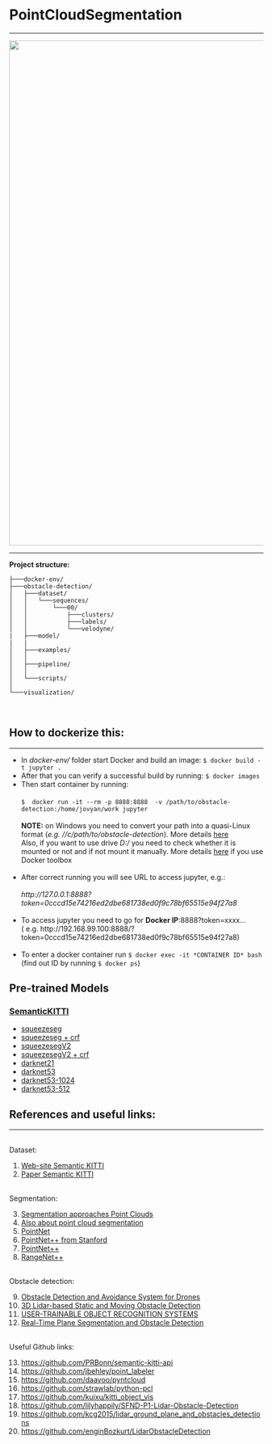 # PointCloudSegmentation

---
<img src="https://github.com/VirtualRoyalty/PointCloudSegmentation/blob/master/obstacle-detection/examples/img/MainGifwithLabels.gif" width="1000">

---
**Project structure:**
```
├───docker-env/
├───obstacle-detection/
│   ├───dataset/
│   │   └───sequences/
│   │       └───00/
│   │           ├───clusters/
│   │           ├───labels/
│   │           └───velodyne/
|   ├───model/
|   |
│   ├───examples/
│   │   
│   ├───pipeline/
│   │  
│   └───scripts/
│       
└───visualization/
```
<br>

## How to dockerize this:
---
- In *docker-env/* folder start Docker and build an image:
  `$ docker build -t jupyter .`
- After that you can verify a successful build by running: `$ docker images`
- Then start container by running:<br><br>
  `$  docker run -it --rm -p 8888:8888  -v /path/to/obstacle-detection:/home/jovyan/work jupyter` <br><br>
  **NOTE:**  on Windows  you need to convert your path into a quasi-Linux format (*e.g. //c/path/to/obstacle-detection*). More details [here](https://medium.com/@kale.miller96/how-to-mount-your-current-working-directory-to-your-docker-container-in-windows-74e47fa104d7) <br>
  Also, if you want to use drive *D:/* you need to check whether it is mounted or not and if not mount it manually. More details [here](http://support.divio.com/en/articles/646695-how-to-use-a-directory-outside-c-users-with-docker-toolbox-docker-for-windows) if you use Docker toolbox <br><br>
- After correct running you will see URL to access jupyter, e.g.: <br><br>
             *httр://127.0.0.1:8888?token=0cccd15e74216ed2dbe681738ed0f9c78bf65515e94f27a8*<br><br>
- To access jupyter you need to go for **Docker IP**:8888?token=xxxx... <br>( e.g.  httр://192.168.99.100:8888/?token=0cccd15e74216ed2dbe681738ed0f9c78bf65515e94f27a8)<br><br>
- To enter a docker container run `$ docker exec -it *CONTAINER ID* bash` (find out ID by running `$ docker ps`)

## Pre-trained Models

### [SemanticKITTI](http://semantic-kitti.org)

- [squeezeseg](http://www.ipb.uni-bonn.de/html/projects/bonnetal/lidar/semantic/models/squeezeseg.tar.gz)
- [squeezeseg + crf](http://www.ipb.uni-bonn.de/html/projects/bonnetal/lidar/semantic/models/squeezeseg-crf.tar.gz)
- [squeezesegV2](http://www.ipb.uni-bonn.de/html/projects/bonnetal/lidar/semantic/models/squeezesegV2.tar.gz)
- [squeezesegV2 + crf](http://www.ipb.uni-bonn.de/html/projects/bonnetal/lidar/semantic/models/squeezesegV2-crf.tar.gz)
- [darknet21](http://www.ipb.uni-bonn.de/html/projects/bonnetal/lidar/semantic/models/darknet21.tar.gz)
- [darknet53](http://www.ipb.uni-bonn.de/html/projects/bonnetal/lidar/semantic/models/darknet53.tar.gz)
- [darknet53-1024](http://www.ipb.uni-bonn.de/html/projects/bonnetal/lidar/semantic/models/darknet53-1024.tar.gz)
- [darknet53-512](http://www.ipb.uni-bonn.de/html/projects/bonnetal/lidar/semantic/models/darknet53-512.tar.gz)

## References and useful links:
---
<br>Dataset:

1. [Web-site Semantic KITTI](http://semantic-kitti.org/)
2. [Paper Semantic KITTI](https://arxiv.org/abs/1904.01416)

<br>Segmentation:

3. [Segmentation approaches Point Clouds](https://habr.com/ru/post/459088/)
4. [Also about point cloud segmentation](http://primo.ai/index.php?title=Point_Cloud)
5. [PointNet](http://stanford.edu/~rqi/pointnet/)
6. [PointNet++ from Stanford](http://stanford.edu/~rqi/pointnet2/)
7. [PointNet++](https://towardsdatascience.com/understanding-machine-learning-on-point-clouds-through-pointnet-f8f3f2d53cc3)
8. [RangeNet++](http://www.ipb.uni-bonn.de/wp-content/papercite-data/pdf/milioto2019iros.pdf)

<br> Obstacle detection:

9. [Obstacle Detection and Avoidance System for Drones](https://www.ncbi.nlm.nih.gov/pmc/articles/PMC5469666/)
10. [3D Lidar-based Static and Moving Obstacle Detection](https://home.isr.uc.pt/~cpremebida/files_cp/3D%20Lidar-based%20static%20and%20moving%20obstacle%20detection%20in%20driving%20environments_Preprint.pdf)
11. [USER-TRAINABLE OBJECT RECOGNITION SYSTEMS](http://www.alexteichman.com/files/dissertation.pdf)
12. [Real-Time Plane Segmentation and Obstacle Detection](https://vk.com/doc136761433_537895530?hash=da67f1d282ddb72f49&dl=957ba302f8b35cd695)

<br> Useful Github links:

13. https://github.com/PRBonn/semantic-kitti-api
14. https://github.com/jbehley/point_labeler
15. https://github.com/daavoo/pyntcloud
16. https://github.com/strawlab/python-pcl
17. https://github.com/kuixu/kitti_object_vis
18. https://github.com/lilyhappily/SFND-P1-Lidar-Obstacle-Detection
19. https://github.com/kcg2015/lidar_ground_plane_and_obstacles_detections
20. https://github.com/enginBozkurt/LidarObstacleDetection
